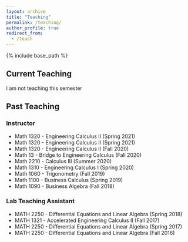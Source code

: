 ```yaml
---
layout: archive
title: "Teaching"
permalink: /teaching/
author_profile: true
redirect_from:
  - /teach
---
```


{% include base_path %}

## Current Teaching
I am not teaching this semester

## Past Teaching
### Instructor
* Math 1320 - Engineering Calculus II (Spring 2021)
* Math 1320 - Engineering Calculus II (Spring 2021)
* Math 1320 - Engineering Calculus II (Fall 2020)
* Math 13 - Bridge to Engineering Calculus (Fall 2020)
* Math 2210 - Calculus III (Summer 2020)
* Math 1310 - Engineering Calculus I (Spring 2020)
* Math 1060 - Trigonometry (Fall 2019)
* Math 1100 - Business Calculus (Spring 2019)
* Math 1090 - Business Algebra (Fall 2018)

### Lab Teaching Assistant
* MATH 2250 - Differential Equations and Linear Algebra (Spring 2018)
* MATH 1321 - Accelerated Engineering Calculus II (Fall 2017)
* MATH 2250 - Differential Equations and Linear Algebra (Spring 2017)
* MATH 2250 - Differential Equations and Linear Algebra (Fall 2016)
